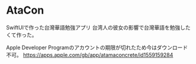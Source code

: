 # AtaCon
SwiftUIで作った台灣華語勉強アプリ
台湾人の彼女の影響で台灣華語を勉強したくて作った。

Apple Developer Programのアカウントの期限が切れたため今はダウンロード不可。
https://apps.apple.com/gb/app/atamaconcrete/id1559159284
